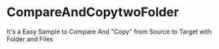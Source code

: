 # CompareAndCopytwoFolder
It's a Easy Sample to Compare And "Copy" from Source to Target with Folder and Files 
